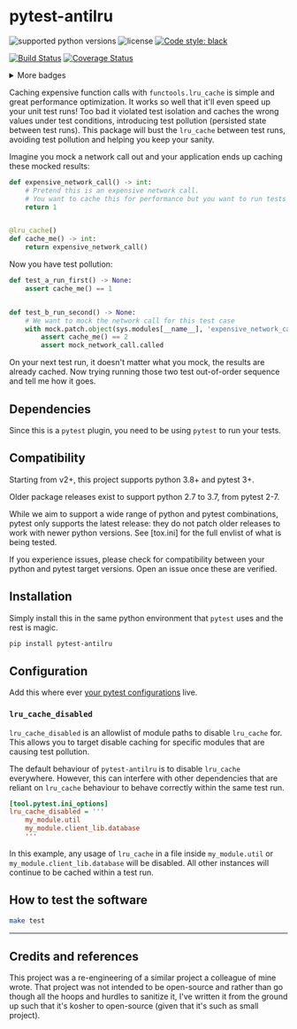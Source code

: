 # pytest-antilru

![supported python versions](https://img.shields.io/pypi/pyversions/pytest-antilru)
![license](https://img.shields.io/github/license/ipwnponies/pytest-antilru.svg)
[![Code style: black](https://img.shields.io/badge/code%20style-black-000000.svg)](https://github.com/ambv/black)

[![Build Status](https://github.com/ipwnponies/pytest-antilru/actions/workflows/test.yaml/badge.svg)](https://github.com/ipwnponies/pytest-antilru/actions/workflows/test.yaml?query=branch%3Amaster)
[![Coverage Status](https://img.shields.io/coveralls/github/ipwnponies/pytest-antilru.svg)](https://coveralls.io/github/ipwnponies/pytest-antilru?branch=master)

<details>
    <summary>More badges</summary>

![latest version available on PyPI](https://img.shields.io/pypi/v/pytest-antilru)
![pypi wheels](https://img.shields.io/pypi/wheel/pytest-antilru.svg)
![PyPI download count](https://img.shields.io/pypi/dm/pytest-antilru)

![open issues](https://img.shields.io/github/issues/ipwnponies/pytest-antilru)
![number of files](https://img.shields.io/github/directory-file-count/ipwnponies/pytest-antilru)
![code size](https://img.shields.io/github/languages/code-size/ipwnponies/pytest-antilru)
![repo size](https://img.shields.io/github/repo-size/ipwnponies/pytest-antilru)

</details>

Caching expensive function calls with `functools.lru_cache` is simple and great performance optimization.
It works so well that it'll even speed up your unit test runs!
Too bad it violated test isolation and caches the wrong values under test conditions, introducing test pollution
(persisted state between test runs).
This package will bust the `lru_cache` between test runs, avoiding test pollution and helping you keep your sanity.

Imagine you mock a network call out and your application ends up caching these mocked results:

```python
def expensive_network_call() -> int:
    # Pretend this is an expensive network call.
    # You want to cache this for performance but you want to run tests with different responses as well.
    return 1


@lru_cache()
def cache_me() -> int:
    return expensive_network_call()
```

Now you have test pollution:

```python
def test_a_run_first() -> None:
    assert cache_me() == 1


def test_b_run_second() -> None:
    # We want to mock the network call for this test case
    with mock.patch.object(sys.modules[__name__], 'expensive_network_call', return_value=2) as mock_network_call:
        assert cache_me() == 2
        assert mock_network_call.called
```

On your next test run, it doesn't matter what you
mock, the results are already cached. Now trying running those two test out-of-order sequence and tell me how it goes.

## Dependencies

Since this is a `pytest` plugin, you need to be using `pytest` to run your tests.

## Compatibility

Starting from v2+, this project supports python 3.8+ and pytest 3+.

Older package releases exist to support python 2.7 to 3.7, from pytest 2-7.

While we aim to support a wide range of python and pytest combinations, pytest only supports the latest release:
they do not patch older releases to work with newer python versions.
See [tox.ini] for the full envlist of what is being tested.

If you experience issues, please check for compatibility between your python and pytest target versions.
Open an issue once these are verified.

## Installation

Simply install this in the same python environment that `pytest` uses and the rest is magic.

```sh
pip install pytest-antilru
```

## Configuration

Add this where ever [your pytest configurations](https://docs.pytest.org/en/stable/reference/customize.html) live.

### `lru_cache_disabled`

`lru_cache_disabled` is an allowlist of module paths to disable `lru_cache` for.
This allows you to target disable caching for specific modules that are causing test pollution.

The default behaviour of `pytest-antilru` is to disable `lru_cache` everywhere.
However, this can interfere with other dependencies that are reliant on `lru_cache` behaviour to behave correctly
within the same test run.

```ini
[tool.pytest.ini_options]
lru_cache_disabled = '''
    my_module.util
    my_module.client_lib.database
    '''
```

In this example, any usage of `lru_cache` in a file inside `my_module.util` or `my_module.client_lib.database`
will be disabled.
All other instances will continue to be cached within a test run.

## How to test the software

```sh
make test
```

---

## Credits and references

This project was a re-engineering of a similar project a colleague of mine wrote.
That project was not intended to be open-source and rather than go though all the hoops and hurdles to sanitize it,
I've written it from the ground up such that it's kosher to open-source (given that it's such as small project).

